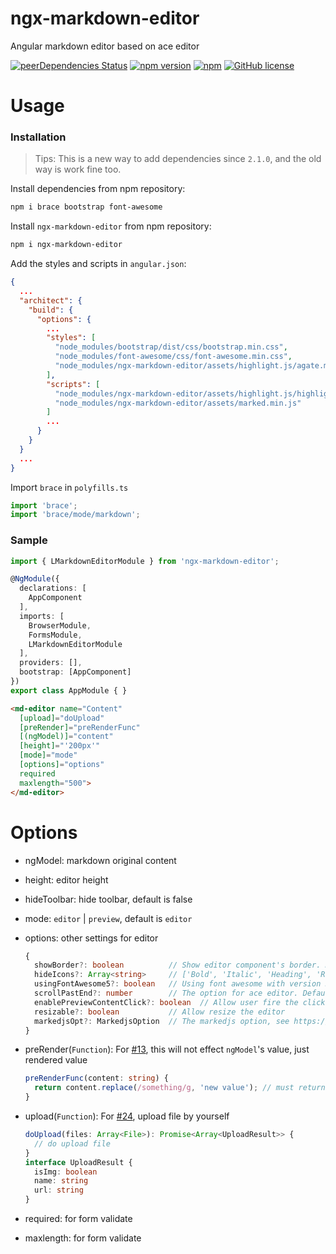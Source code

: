 # ngx-markdown-editor
Angular markdown editor based on ace editor

[![peerDependencies Status](https://david-dm.org/lon-yang/ngx-markdown-editor/peer-status.svg)](https://david-dm.org/lon-yang/ngx-markdown-editor?type=peer)
[![npm version](https://badge.fury.io/js/ngx-markdown-editor.svg)](https://badge.fury.io/js/ngx-markdown-editor)
[![npm](https://img.shields.io/npm/dt/ngx-markdown-editor.svg)](https://www.npmjs.com/package/ngx-markdown-editor)
[![GitHub license](https://img.shields.io/github/license/lon-yang/ngx-markdown-editor.svg)](https://github.com/lon-yang/ngx-markdown-editor/blob/master/LICENSE)

# Usage

### Installation

> Tips: This is a new way to add dependencies since `2.1.0`, and the old way is work fine too.

Install dependencies from npm repository:
```bash
npm i brace bootstrap font-awesome
```

Install `ngx-markdown-editor` from npm repository:
```bash
npm i ngx-markdown-editor
```

Add the styles and scripts in `angular.json`:
```json
{
  ...
  "architect": {
    "build": {
      "options": {
        ...
        "styles": [
          "node_modules/bootstrap/dist/css/bootstrap.min.css",
          "node_modules/font-awesome/css/font-awesome.min.css",
          "node_modules/ngx-markdown-editor/assets/highlight.js/agate.min.css"
        ],
        "scripts": [
          "node_modules/ngx-markdown-editor/assets/highlight.js/highlight.min.js",
          "node_modules/ngx-markdown-editor/assets/marked.min.js"
        ]
        ...
      }
    }
  }
  ...    
}
```

Import `brace` in `polyfills.ts`

```ts
import 'brace';
import 'brace/mode/markdown';
```

### Sample

```ts
import { LMarkdownEditorModule } from 'ngx-markdown-editor';

@NgModule({
  declarations: [
    AppComponent
  ],
  imports: [
    BrowserModule,
    FormsModule,
    LMarkdownEditorModule
  ],
  providers: [],
  bootstrap: [AppComponent]
})
export class AppModule { }
```
```html
<md-editor name="Content" 
  [upload]="doUpload" 
  [preRender]="preRenderFunc" 
  [(ngModel)]="content" 
  [height]="'200px'" 
  [mode]="mode" 
  [options]="options" 
  required 
  maxlength="500">
</md-editor>
```

# Options
- ngModel: markdown original content
- height: editor height
- hideToolbar: hide toolbar, default is false
- mode: `editor` | `preview`, default is `editor`
- options: other settings for editor
  ```ts
  {  
    showBorder?: boolean          // Show editor component's border. Default is true
    hideIcons?: Array<string>     // ['Bold', 'Italic', 'Heading', 'Refrence', 'Link', 'Image', 'Ul', 'Ol', 'Code', 'TogglePreview', 'FullScreen']. Default is empty
    usingFontAwesome5?: boolean   // Using font awesome with version 5, Default is false
    scrollPastEnd?: number        // The option for ace editor. Default is 0
    enablePreviewContentClick?: boolean  // Allow user fire the click event on the preview panel, like href etc. Default is false
    resizable?: boolean           // Allow resize the editor
    markedjsOpt?: MarkedjsOption  // The markedjs option, see https://marked.js.org/#/USING_ADVANCED.md#options
  }
  ```
- preRender(`Function`): For [#13](https://github.com/lon-yang/ngx-markdown-editor/issues/13), this will not effect `ngModel`'s value, just rendered value
  ```ts
  preRenderFunc(content: string) {
    return content.replace(/something/g, 'new value'); // must return a string
  }
  ```
- upload(`Function`): For [#24](https://github.com/lon-yang/ngx-markdown-editor/issues/24), upload file by yourself
  ```ts
  doUpload(files: Array<File>): Promise<Array<UploadResult>> {
    // do upload file
  }
  interface UploadResult {
    isImg: boolean
    name: string
    url: string
  }
  ```

- required: for form validate
- maxlength: for form validate

